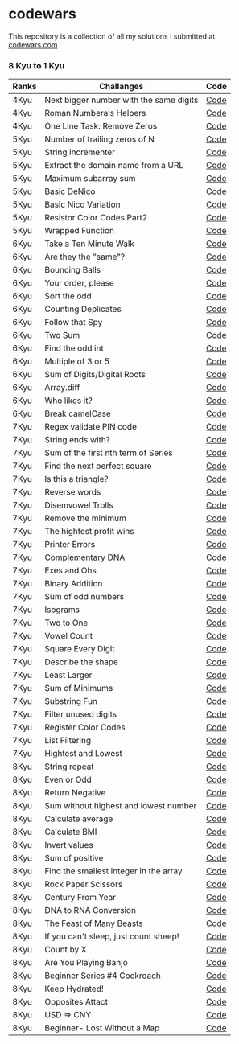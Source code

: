 # codewars

This repository is a collection of all my solutions I submitted at [codewars.com](https://www.codewars.com/)

### 8 Kyu to 1 Kyu

| Ranks  | Challanges |  Code|
| --- | -- |  -- |
| 4Kyu      |  Next bigger number with the same digits  |[Code](https://github.com/SimpleLuke/codewars/tree/main/Next-bigger-number-with-the-same-digits)   |
| 4Kyu      |  Roman Numberals Helpers  |[Code](https://github.com/SimpleLuke/codewars/tree/main/Roman-Numberals-Helper)  |
| 4Kyu      |  One Line Task: Remove Zeros|[Code](https://github.com/SimpleLuke/codewars/tree/main/One-Line-Task-Remove-Zeros)    |
| 5Kyu      |  Number of trailing zeros of N |[Code](https://github.com/SimpleLuke/codewars/tree/main/Number-of-trailing-zeros-of-N)    |
| 5Kyu      |  String incrementer   |[Code](https://github.com/SimpleLuke/codewars/tree/main/String-incrementer)   |
| 5Kyu      |  Extract the domain name from a URL |[Code](https://github.com/SimpleLuke/codewars/tree/main/Extract-the-domain-name-from-a-URL)    |
|  5Kyu     | Maximum subarray sum     |[Code](https://github.com/SimpleLuke/codewars/tree/main/Maximum-subarray-sum)       |
|  5Kyu     | Basic DeNico             |[Code](https://github.com/SimpleLuke/codewars/tree/main/Basic-DeNico)            |
|  5Kyu     | Basic Nico Variation     |[Code](https://github.com/SimpleLuke/codewars/tree/main/Basic-Nico-Variation)  |
| 5Kyu      | Resistor Color Codes Part2 |[Code](https://github.com/SimpleLuke/codewars/tree/main/Resistor-Color-Codes-Part2)  |
| 5Kyu      | Wrapped Function          |[Code](https://github.com/SimpleLuke/codewars/tree/main/Wrapped-Function)    |
| 6Kyu      |  Take a Ten Minute Walk    |[Code](https://github.com/SimpleLuke/codewars/tree/main/Take-a-Ten-Minute-Walk)        |
| 6Kyu      |  Are they the "same"?     |[Code](https://github.com/SimpleLuke/codewars/tree/main/Are-they-the-same)|
| 6Kyu      |  Bouncing Balls           |[Code](https://github.com/SimpleLuke/codewars/tree/main/Bouncing-Balls)              |
| 6Kyu      |  Your order, please       |[Code](https://github.com/SimpleLuke/codewars/tree/main/Your-order-please)        |
| 6Kyu      | Sort the odd              |[Code](https://github.com/SimpleLuke/codewars/tree/main/Sort-the-odd)   |
| 6Kyu      | Counting Deplicates       |[Code](https://github.com/SimpleLuke/codewars/tree/main/Counting-Duplicates)  |
| 6Kyu      | Follow that Spy           |[Code](https://github.com/SimpleLuke/codewars/tree/main/Follow-that-Spy)    |
| 6Kyu      | Two Sum                   |[Code](https://github.com/SimpleLuke/codewars/tree/main/Two-Sum)            |
| 6Kyu      | Find the odd int          |[Code](https://github.com/SimpleLuke/codewars/tree/main/Find-the-odd-int)    |
| 6Kyu      | Multiple of 3 or 5        |[Code](https://github.com/SimpleLuke/codewars/tree/main/Multiples-of-3-or-5)     |
| 6Kyu      | Sum of Digits/Digital Roots |[Code](https://github.com/SimpleLuke/codewars/tree/main/Sum-of-Digits-Digital-Root)    |
| 6Kyu      | Array.diff                |[Code](https://github.com/SimpleLuke/codewars/tree/main/Array-diff)        |
| 6Kyu      | Who likes it?             |[Code](https://github.com/SimpleLuke/codewars/tree/main/Who-likes-it)   |
| 6Kyu      | Break camelCase           |[Code](https://github.com/SimpleLuke/codewars/tree/main/Break-camelCase) |
| 7Kyu      |  Regex validate PIN code | [Code](https://github.com/SimpleLuke/codewars/tree/main/Regex-validate-PIN-code) |
| 7Kyu      |  String ends with?        |[Code](https://github.com/SimpleLuke/codewars/tree/main/String-ends-with)        |
| 7Kyu      |  Sum of the first nth term of Series| [Code](https://github.com/SimpleLuke/codewars/tree/main/Sum-of-the-first-nth-term-of-Series)|
| 7Kyu      |  Find the next perfect square | [Code](https://github.com/SimpleLuke/codewars/tree/main/Find-the-next-perfect-square)|
| 7Kyu      |  Is this a triangle?       |[Code](https://github.com/SimpleLuke/codewars/tree/main/Is-this-a-triangle)     |
| 7Kyu      |  Reverse words             |[Code](https://github.com/SimpleLuke/codewars/tree/main/Reverse-words)     |
| 7Kyu      |  Disemvowel Trolls         |[Code](https://github.com/SimpleLuke/codewars/tree/main/Disemvowel-Trolls)     |
| 7Kyu      |  Remove the minimum        |[Code](https://github.com/SimpleLuke/codewars/tree/main/Remove-the-minimum)   |
| 7Kyu      |  The hightest profit wins  |[Code](https://github.com/SimpleLuke/codewars/tree/main/The-highest-profit-wins)|
| 7Kyu      |  Printer Errors            |[Code](https://github.com/SimpleLuke/codewars/tree/main/Printer-Errors)   |
| 7Kyu      |  Complementary DNA         |[Code](https://github.com/SimpleLuke/codewars/tree/main/Complementary-DNA)    |
| 7Kyu      |  Exes and Ohs              |[Code](https://github.com/SimpleLuke/codewars/tree/main/Exes-and-Ohs)  |
| 7Kyu      |  Binary Addition           |[Code](https://github.com/SimpleLuke/codewars/tree/main/Binary-Addition)   |
| 7Kyu      | Sum of odd numbers         |[Code](https://github.com/SimpleLuke/codewars/tree/main/Sum-of-odd-numbers)    |
| 7Kyu      | Isograms                   |[Code](https://github.com/SimpleLuke/codewars/tree/main/Isograms)       |
| 7Kyu      | Two to One                 |[Code](https://github.com/SimpleLuke/codewars/tree/main/Two-to-One) |
| 7Kyu      | Vowel Count                |[Code](https://github.com/SimpleLuke/codewars/tree/main/Vowel-Count)  |
| 7Kyu      | Square Every Digit         |[Code](https://github.com/SimpleLuke/codewars/tree/main/Square-Every-Digit)    |
| 7Kyu      | Describe the shape         |[Code](https://github.com/SimpleLuke/codewars/tree/main/Describe-the-shape)    |
| 7Kyu      | Least Larger               |[Code](https://github.com/SimpleLuke/codewars/tree/main/Least-Larger)    |
| 7Kyu      | Sum of Minimums            |[Code](https://github.com/SimpleLuke/codewars/tree/main/Sum-of-Minimums)       |
| 7Kyu      | Substring Fun              |[Code](https://github.com/SimpleLuke/codewars/tree/main/Substring-fun)         |
| 7Kyu      | Filter unused digits       |[Code](https://github.com/SimpleLuke/codewars/tree/main/Filter-unused-digits)   |
| 7Kyu      | Register Color Codes       |[Code](https://github.com/SimpleLuke/codewars/tree/main/Resistor-Color-Codes)      |
| 7Kyu      | List Filtering             |[Code](https://github.com/SimpleLuke/codewars/tree/main/List-Filtering)        |
| 7Kyu      | Hightest and Lowest        |[Code](https://github.com/SimpleLuke/codewars/tree/main/Hightes-and-Lowest)  |
| 8Kyu      |  String repeat           | [Code](https://github.com/SimpleLuke/codewars/tree/main/String-repeat)           |
| 8Kyu      |  Even or Odd             | [Code](https://github.com/SimpleLuke/codewars/tree/main/Even-or-Odd)             |
| 8Kyu      |  Return Negative         | [Code](https://github.com/SimpleLuke/codewars/tree/main/Return-Negative)         |
| 8Kyu      |  Sum without highest and lowest number | [Code](https://github.com/SimpleLuke/codewars/tree/main/Sum-without-highest-and-lowest-number) |
| 8Kyu      | Calculate average        |[Code](https://github.com/SimpleLuke/codewars/tree/main/Calculate-average)        |
| 8Kyu      |  Calculate BMI           |[Code](https://github.com/SimpleLuke/codewars/tree/main/Calculate-BMI)            |
| 8Kyu      |  Invert values           |[Code](https://github.com/SimpleLuke/codewars/tree/main/Invert-values)     |
| 8Kyu      |  Sum of positive         |[Code](https://github.com/SimpleLuke/codewars/tree/main/Sum-of-positive)    |
| 8Kyu      | Find the smallest integer in the array |[Code](https://github.com/SimpleLuke/codewars/tree/main/Find-the-smallest-integer-in-the-array)  |
| 8Kyu      |  Rock Paper Scissors     |[Code](https://github.com/SimpleLuke/codewars/tree/main/Rock-Paper-Scissors)  |
| 8Kyu      |  Century From Year      | [Code](https://github.com/SimpleLuke/codewars/tree/main/Century-From-Year)    |
| 8Kyu      |  DNA to RNA Conversion  |[Code](https://github.com/SimpleLuke/codewars/tree/main/DNA-to-RNA-Conversion)  |
| 8Kyu       | The Feast of Many Beasts |[Code](https://github.com/SimpleLuke/codewars/tree/main/The-Feast-of-Many-Beasts)  |
| 8Kyu       | If you can't sleep, just count sheep! |[Code](https://github.com/SimpleLuke/codewars/tree/main/If-you-cant-sleep-just-count-sheep) |
| 8Kyu      | Count by X    |[Code](https://github.com/SimpleLuke/codewars/tree/main/Count-by-X) |
| 8Kyu      | Are You Playing Banjo  |[Code](https://github.com/SimpleLuke/codewars/tree/main/Are-You-Playing-Banjo)  |
| 8Kyu      | Beginner Series #4 Cockroach |[Code](https://github.com/SimpleLuke/codewars/tree/main/Beginner-Series-%234-Cockroach)  |
| 8Kyu      | Keep Hydrated!     |[Code](https://github.com/SimpleLuke/codewars/tree/main/Keep-Hydrated)   |
| 8Kyu      | Opposites Attact   |[Code](https://github.com/SimpleLuke/codewars/tree/main/Opposites-Attract)  |
| 8Kyu      | USD => CNY         |[Code](https://github.com/SimpleLuke/codewars/tree/main/USD-to-CNY)         |
| 8Kyu      | Beginner- Lost Without a Map |[Code](https://github.com/SimpleLuke/codewars/tree/main/Beginner-Lost-Without-a-Map) |


